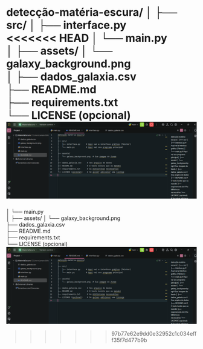 detecção-matéria-escura/
│
├── src/
│   ├── interface.py     
<<<<<<< HEAD
│   └── main.py         
│
├── assets/
│   └── galaxy_background.png  
│
├── dados_galaxia.csv     
├── README.md            
├── requirements.txt      
└── LICENSE (opcional)    
![img.png](img.png)
=======
│   └── main.py          
│
├── assets/
│   └── galaxy_background.png  
├── dados_galaxia.csv    
├── README.md             
├── requirements.txt     
└── LICENSE (opcional)    
![img.png](img.png)
>>>>>>> 97b77e62e9dd0e32952c1c034efff35f7d477b9b
